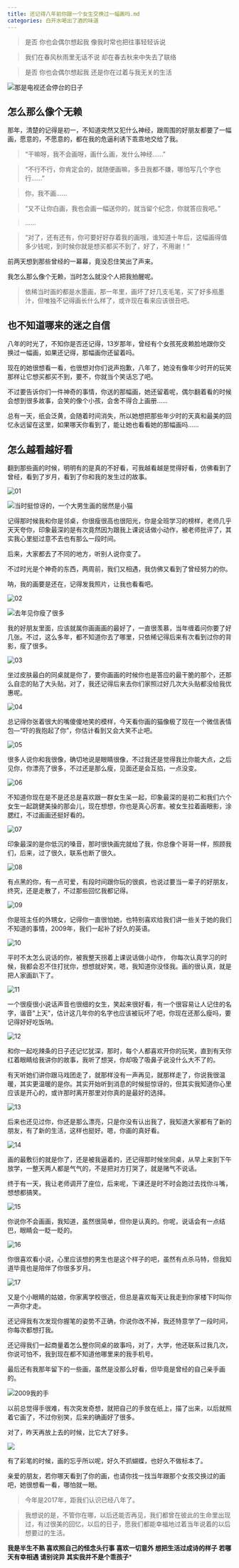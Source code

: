 ```yaml
---
title: 还记得八年前你跟一个女生交换过一幅画吗.md
categories: 白开水喝出了酒的味道
---
```




>是否 你也会偶尔想起我
像我时常也把往事轻轻诉说

>我们在春风秋雨里无话不说
却在春去秋来中失去了联络

>是否 你也会偶尔想起我
还是你在过着与我无关的生活

![那是电视还会停台的日子](http://upload-images.jianshu.io/upload_images/2190281-d13614491e012dfe.png?imageMogr2/auto-orient/strip%7CimageView2/2/w/1240)


## 怎么那么像个无赖
那年，清楚的记得是初一，不知道突然又犯什么神经，跟周围的好朋友都要了一幅画，愿意的，不愿意的，都在我的危逼利诱下乖乖地交给了我。

>“干嘛呀，我不会画呀，画什么画，发什么神经......”

>“不行不行，你肯定会的，就随便画嘛，多丑我都不嫌，哪怕写几个字也行......”

>你，我不画......

>“又不让你白画，我也会画一幅送你的，就当留个纪念，你就答应我吧。”

>......

>“对了，还有还有，你可要好好存着我的画哦，谁知道十年后，这幅画得值多少钱呢，到时候你就是想买都买不到了，好了，不用谢！”

前两天想到那些曾经的一幕幕，竟没忍住笑出了声来。

我怎么那么像个无赖，当时怎么就没个人把我拍醒呢。

>依稀当时画的都是水墨画，那一年里，画坏了好几支毛笔，买了好多瓶墨汁，但唯独不记得画长什么样了，或许现在看来应该很丑吧。

## 也不知道哪来的迷之自信
八年的时光了，不知你是否还记得，13岁那年，曾经有个女孩死皮赖脸地跟你交换过一幅画，如果还记得，那幅画你还留着吗。

现在的她很想看一看，也很想对你们说声抱歉，八年了，她没有像年少时开的玩笑那样让它想买都买不到，要不，你就当个笑话忘了吧。

不过要告诉你们一件神奇的事情，你送的那幅画，她还留着呢，偶尔翻着看的时候会想到很多故事，会笑的像个小孩，会舍不得合上画册......

总有一天，纸会泛黄，会随着时间消失，所以她想把那些年少时的天真和最美的回忆永远留在这里，如果哪天你看到了，能让她也看看她的那幅画吗......

## 怎么越看越好看
翻到那些画的时候，明明有的是真的不好看，可我越看越是觉得好看，仿佛看到了曾经，看到了岁月，看到了你和我的发生过的故事。

![01](http://upload-images.jianshu.io/upload_images/2190281-091e5a43ae734da3.jpg?imageMogr2/auto-orient/strip%7CimageView2/2/w/1240)

![当时挺惊讶的，一个大男生画的居然是小猫](http://upload-images.jianshu.io/upload_images/2190281-5e6d3d921800b9bf.jpg?imageMogr2/auto-orient/strip%7CimageView2/2/w/1240)

记得那时候我和你是邻桌，你很瘦很高也很阳光，你是全班学习的榜样，老师几乎天天夸你，印象最深的是有次竟然因为跟我上课说话做小动作，被老师批评了，其实我心里挺过意不去也有那么一段时间。

后来，大家都去了不同的地方，听别人说你变了。

不过时光是个神奇的东西，两周前，我们又相遇，我仿佛又看到了曾经努力的你。

呐，我的画要是还在，记得发我照片，让我也看看吧。


![02](http://upload-images.jianshu.io/upload_images/2190281-68cc1659ce05940b.jpg？imageMogr2/auto-orient/strip%7CimageView2/2/w/1240)


![去年见你瘦了很多](http://upload-images.jianshu.io/upload_images/2190281-a8b63f394abdc78e.jpg?imageMogr2/auto-orient/strip%7CimageView2/2/w/1240)

我的好朋友里面，应该就属你画画画的最好了，一直很羡慕，当年缠着问你要了好几张。不过，这么多年，都不知道你去了哪里，只依稀记得后来有次看到过你的背影，瘦了很多。


![03](http://upload-images.jianshu.io/upload_images/2190281-23eb2db071775b86.jpg?imageMogr2/auto-orient/strip%7CimageView2/2/w/1240)



坐过皮肤最白的同桌就是你了，要你画画的时候你也是答应的最干脆的那个，还那么自恋的贴了大头贴，对了，我还记得后来去你们家照过好几次大头贴都没给我优惠呢。


![04](http://upload-images.jianshu.io/upload_images/2190281-ddf6eaaba868b795.jpg?imageMogr2/auto-orient/strip%7CimageView2/2/w/1240)

总记得你张着很大的嘴傻傻地笑的模样，今天看你画的猫像极了现在一个微信表情包—“吓的我抱起了你”，你估计看到又会大笑不止吧。


![05](http://upload-images.jianshu.io/upload_images/2190281-2146ae00d6218aa0.jpg?imageMogr2/auto-orient/strip%7CimageView2/2/w/1240)

很多人说你和我很像，确切地说是眼睛很像，不过我还是觉得我比你能大点，之后见你，你漂亮了很多，不过还是那么瘦，见面还是会互掐，一点没变。


![06](http://upload-images.jianshu.io/upload_images/2190281-45472538899c1a4e.jpg?imageMogr2/auto-orient/strip%7CimageView2/2/w/1240)

不知道你现在是不是还总是喜欢跟一群女生呆一起，印象最深的是初二和我们六个女生一起跳健美操的那会儿，现在想想，你也是真心厉害。被女生拉着画眼影，涂腮红，不过画画还挺好看的。


![07](http://upload-images.jianshu.io/upload_images/2190281-f7b0bdfbfa671a03.jpg?imageMogr2/auto-orient/strip%7CimageView2/2/w/1240)

印象最深的是你低沉的嗓音，那时很快画完就给了我，你总像个哥哥一样，照顾我们，后来，过了很久，联系也断了很久。


![08](http://upload-images.jianshu.io/upload_images/2190281-116210c43f78417f.jpg?imageMogr2/auto-orient/strip%7CimageView2/2/w/1240)

有点黑的你，有一点可爱，有段时间跟你玩的很疯，也说过要当一辈子的好朋友，终究，还是走散了，不过那些回忆我都记得。


![09](http://upload-images.jianshu.io/upload_images/2190281-80933cc816428549.jpg?imageMogr2/auto-orient/strip%7CimageView2/2/w/1240)

你是班主任的外甥女，记得你一直很怕她，也特别喜欢给我们讲一些关于她的我们不知道的事情，2009年，我们一起补了好久的英语。


![10](http://upload-images.jianshu.io/upload_images/2190281-fe846ed9817e9bb1.jpg?imageMogr2/auto-orient/strip%7CimageView2/2/w/1240)

平时不太怎么说话的你，被我整天拐着上课说话做小动作， 你每次认真学习的时候，我都会忍不住打扰你，想想就好笑，嗯，我知道你没怪我。画的很认真，就是把人家画趴下了。


![11](http://upload-images.jianshu.io/upload_images/2190281-df7b1ce71bb07735.jpg?imageMogr2/auto-orient/strip%7CimageView2/2/w/1240)

一个很瘦很小说话声音也很细的女生，笑起来很好看，有一个很容易让人记住的名字，谐音"上天"，估计这几年你的名字也应该被玩坏了吧，你现在还那么瘦吗，要记得好好吃饭呐。


![12](http://upload-images.jianshu.io/upload_images/2190281-a45bca75cff843e0.jpg?imageMogr2/auto-orient/strip%7CimageView2/2/w/1240)

和你一起吃辣条的日子还记忆犹深，那时，每个人都喜欢开你的玩笑，直到有天你红着眼睛给我讲你的故事，我听了想哭，你却吸了吸鼻子说没什么大不了的。

有天听她们讲你跟马戏团走了，就那样没有一声再见，就那样走了，你说我很温暖，其实更温暖的是你。其实开始听到消息的时候挺惊讶的，但其实我知道你心里应该是开心的，或许那时离开那里对你真的是最好的选择。




![13](http://upload-images.jianshu.io/upload_images/2190281-9c9e3872f720dd8a.jpg?imageMogr2/auto-orient/strip%7CimageView2/2/w/1240)

后来也还见过你，你还是那么漂亮，只是你没有认出我了，我知道大家都有了新的朋友，有了新的生活，这样也挺好。嗯，你画的真好看。




![14](http://upload-images.jianshu.io/upload_images/2190281-a41b279bb9a8e1e3.jpg?imageMogr2/auto-orient/strip%7CimageView2/2/w/1240)

画的最敷衍的就是你了，还是被我逼着的，还记得那时候坐同桌，从早上来到下午放学，一整天两人都是气气的，不是把对方打哭了，就是赌气不说话。

终于有一天，我让老师调开了座位，后来呢，下课还是时不时会跑过去找你斗嘴，想想都搞笑。


![15](http://upload-images.jianshu.io/upload_images/2190281-1005dc80a2bfd359.jpg?imageMogr2/auto-orient/strip%7CimageView2/2/w/1240)

你说你不会画画，我知道，虽然很简单，但你是认真的。你呢，说话会有一点结巴，眼睛会一眨一眨的。


![16](http://upload-images.jianshu.io/upload_images/2190281-42d9ecca5788b610.jpg?imageMogr2/auto-orient/strip%7CimageView2/2/w/1240)

你很喜欢看小说，心里应该想的男生也是这个样子的吧，虽然有点杀马特，但我知道毕竟也是陪伴了你很多岁月。


![17](http://upload-images.jianshu.io/upload_images/2190281-2e2b9d78b08be1b0.jpg?imageMogr2/auto-orient/strip%7CimageView2/2/w/1240)

又是个小眼睛的姑娘，你家离学校很近，但总是喜欢每天让我走到你家楼下时叫你一声你才走。

还记得我有次发现你握笔的姿势不正确，你说你改不掉，我还特意学了一段时间，你每次都想打我。

还记得我们一起商量着怎么整你同桌的故事吗，对了，大学，他还联系过我几次，你说可怕不，我到现在都不知道他哪里来的我手机号。

最后还有我那年留下的一些画，虽然是没那么好看，但毕竟是曾经的自己亲手画的。

![2009我的手](http://upload-images.jianshu.io/upload_images/2190281-76180dfc23699815.jpg?imageMogr2/auto-orient/strip%7CimageView2/2/w/1240)

以前总觉得手很难，有次突发奇想，就把自己的手放在纸上，描了出来，以后就照着它画了，不过你别笑，后来的确画好了很多。

对了，昨天再放上去的时候，比它大了好多。

![](http://upload-images.jianshu.io/upload_images/2190281-97fe2b7f3166d3a3.jpg?imageMogr2/auto-orient/strip%7CimageView2/2/w/1240)

有了彩笔的时候，画的忘乎所以呢，好久不抓蝴蝶，也好久不做标本了。

亲爱的朋友，若你哪天看到了你的画，也请你找一找当年跟那个女孩交换过的画吧，她很想看一看，哪怕就一眼。

>今年是2017年，距我们认识已经八年了。

>我想说的是，不管你在哪，以后还能否再见，我们都曾在彼此的生命里出现过，有过很美的回忆，以后的日子，愿我们都能幸福地过着当年说着的以后想要过的生活。

**我是半生不熟 喜欢照自己的怪念头行事
喜欢一切意外 想把生活过成诗的样子
若哪天有幸相遇 请别诧异 其实我并不是个乖孩子***